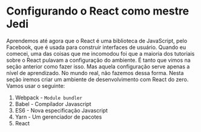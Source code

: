 # Configurando o React como mestre Jedi

Aprendemos até agora que o React é uma biblioteca de JavaScript, pelo Facebook, que é usada para construir interfaces de usuário. Quando eu comecei, uma das coisas que me incomodou foi que a maioria dos tutoriais sobre o React pulavam a configuração do ambiente. É tanto que vimos na seção anterior como fazer isso. Mas aquela configuração serve apenas a nível de aprendizado. No mundo real, não fazemos dessa forma. Nesta seção iremos criar um ambiente de desenvolvimento com React do zero. Vamos usar o seguinte:

1. Webpack - `Module bundler`
2. Babel - Compilador Javascript
3. ES6 - Nova especificação Javascript
4. Yarn - Um gerenciador de pacotes
5. React
